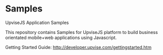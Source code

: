 # Samples
UpviseJS Application Samples

This repository contains Samples for UpviseJS platform to build business orientated mobile+web applications using Javascript.

Getting Started Guide:
http://developer.upvise.com/gettingstarted.htm
